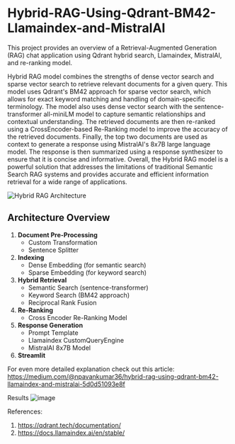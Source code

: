 # Hybrid-RAG-Using-Qdrant-BM42-Llamaindex-and-MistralAI
This project provides an overview of a Retrieval-Augmented Generation (RAG) chat application using Qdrant hybrid search, Llamaindex, MistralAI, and re-ranking model. 

Hybrid RAG model combines the strengths of dense vector search and sparse vector search to retrieve relevant documents for a given query. This model uses Qdrant's BM42 approach for sparse vector search, which allows for exact keyword matching and handling of domain-specific terminology. The model also uses dense vector search with the sentence-transformer all-miniLM model to capture semantic relationships and contextual understanding.
The retrieved documents are then re-ranked using a CrossEncoder-based Re-Ranking model to improve the accuracy of the retrieved documents. Finally, the top two documents are used as context to generate a response using MistralAI's 8x7B large language model. The response is then summarized using a response synthesizer to ensure that it is concise and informative.
Overall, the Hybrid RAG model is a powerful solution that addresses the limitations of traditional Semantic Search RAG systems and provides accurate and efficient information retrieval for a wide range of applications.

![Hybrid RAG Architecture](https://github.com/user-attachments/assets/139be431-0019-4246-8eb5-9225191e86fb)


## **Architecture Overview**

1. **Document Pre-Processing**
    - Custom Transformation
    - Sentence Splitter
2. **Indexing**
    - Dense Embedding (for semantic search)
    - Sparse Embedding (for keyword search)
3. **Hybrid Retrieval**
    - Semantic Search (sentence-transformer)
    - Keyword Search (BM42 approach)
    - Reciprocal Rank Fusion
4. **Re-Ranking**
    - Cross Encoder Re-Ranking Model
5. **Response Generation**
    - Prompt Template
    - Llamaindex CustomQueryEngine
    - MistralAI 8x7B Model
6. **Streamlit**

For even more detailed explanation check out this article: https://medium.com/@npavankumar36/hybrid-rag-using-qdrant-bm42-llamaindex-and-mistralai-5d0d51093e8f

Results
![image](https://github.com/user-attachments/assets/8ec32278-5941-45b4-90c4-745c6a458807)

References:
1. https://qdrant.tech/documentation/
2. https://docs.llamaindex.ai/en/stable/
